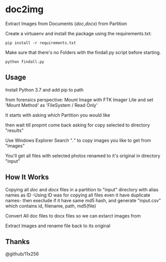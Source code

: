 # doc2img
Extract Images from Documents (*doc*,*docx*) from Partition

Create a virtuaenv and install the package using the requirements.txt:
```
pip install -r requirements.txt
```

Make sure that there's no Folders with the findall.py script before starting.
```
python findall.py
```

## Usage
Install Python 3.7 and add pip to path

from forensics perspective: Mount Image with FTK Imager Lite and set 'Mount Method' as 'FileSystem / Read Only'

It starts with asking which Partition you would like

then wait till propmt come back asking for copy selected to directory "results"

Use Windows Explorer Search "*.*" to copy images you like to get from "images"

You'll get all files with selected photos renamed to it's original in directory "input"

## How It Works
Copying all *doc* and *docx* files in a partition to "input" directory with alias names as ID -Using ID was for copying all files even it have duplicate names- then execlude if it have same md5 hash, and generate "input.csv" which contains id, filename, path, md5(file)

Convert All doc files to docx files so we can extarct images from

Extract Images and rename file back to its original


## Thanks
@github/11x256
